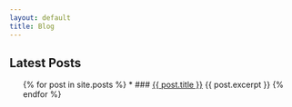 ```yaml
---
layout: default
title: Blog
---
```

## Latest Posts

<ul>
  {% for post in site.posts %}
  * ### <a href="{{ post.url }}">{{ post.title }}</a>
    {{ post.excerpt }}
  {% endfor %}
</ul>
